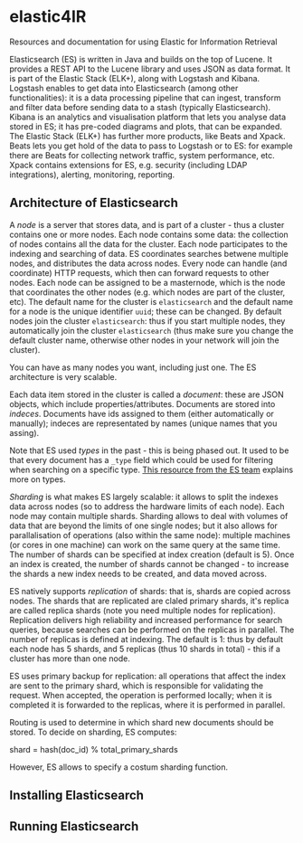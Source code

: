 # elastic4IR
Resources and documentation for using Elastic for Information Retrieval

Elasticsearch (ES) is written in Java and builds on the top of Lucene. It provides a REST API to the Lucene library and uses JSON as data format. It is part of the Elastic Stack (ELK+), along with Logstash and Kibana. Logstash enables to get data into Elasticsearch (among other functionalities): it is a data processing pipeline that can ingest, transform and filter data before sending data to a stash (typically Elasticsearch). Kibana is an analytics and visualisation platform that lets you analyse data stored in ES; it has pre-coded diagrams and plots, that can be expanded. The Elastic Stack (ELK+) has further more products, like Beats and Xpack. Beats lets you get hold of the data to pass to Logstash or to ES: for example there are Beats for collecting network traffic, system performance, etc. Xpack contains extensions for ES, e.g. security (including LDAP integrations), alerting, monitoring, reporting. 

## Architecture of Elasticsearch
A *node* is a server that stores data, and is part of a cluster - thus a cluster contains one or more nodes. Each node contains some data: the collection of nodes contains all the data for the cluster. Each node participates to the indexing and searching of data. ES coordinates searches betwene multiple nodes, and distributes the data across nodes. Every node can handle (and coordinate) HTTP requests, which then can forward requests to other nodes. Each node can be assigned to be a masternode, which is the node that coordinates the other nodes (e.g. which nodes are part of the cluster, etc). The default name for the cluster is `elasticsearch` and the default name for a node is the unique identifier `uuid`; these can be changed. By default nodes join the cluster `elasticsearch`: thus if you start multiple nodes, they automatically join the cluster `elasticsearch` (thus make sure you change the default cluster name, otherwise other nodes in your network will join the cluster).

You can have as many nodes you want, including just one. The ES architecture is very scalable.

Each data item stored in the cluster is called a *document*: these are JSON objects, which include properties/attributes. Documents are stored into *indeces*. Documents have ids assigned to them (either automatically or manually); indeces are representated by names (unique names that you assing). 

Note that ES used *types* in the past - this is being phased out. It used to be that every document has a `_type` field which could be used for filtering when searching on a specific type. [This resource from the ES team](https://www.elastic.co/blog/index-vs-type) explains more on types.

*Sharding* is what makes ES largely scalable: it allows to split the indexes data across nodes (so to address the hardware limits of each node). Each node may contain multiple shards. Sharding allows to deal with volumes of data that are beyond the limits of one single nodes; but it also allows for parallalisation of operations (also within the same node): multiple machines (or cores in one machine) can work on the same query at the same time. The number of shards can be specified at index creation (default is 5). Once an index is created, the number of shards cannot be changed - to increase the shards a new index needs to be created, and data moved across.

ES natively supports *replication* of shards: that is, shards are copied across nodes. The shards that are replicated are claled primary shards, it's replica are called replica shards (note you need multiple nodes for replication). Replication delivers high reliability and increased performance for search queries, because searches can be performed on the replicas in parallel. The number of replicas is defined at indexing. The default is 1: thus by default each node has 5 shards, and 5 replicas (thus 10 shards in total) - this if a cluster has more than one node. 

ES uses primary backup for replication: all operations that affect the index are sent to the primary shard, which is responsible for validating the request. When accepted, the operation is performed locally; when it is completed it is forwarded to the replicas, where it is performed in parallel.

Routing is used to determine in which shard new documents should be stored. To decide on sharding, ES computes:

shard = hash(doc_id) % total_primary_shards

However, ES allows to specify a costum sharding function.



## Installing Elasticsearch 



## Running Elasticsearch
